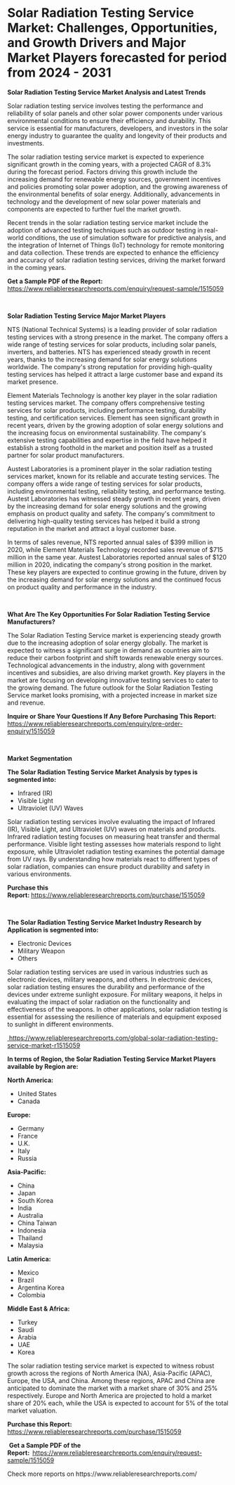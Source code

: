 <p><h1>Solar Radiation Testing Service Market: Challenges, Opportunities, and Growth Drivers and Major Market Players forecasted for period from 2024 - 2031</h1></p><p><strong>Solar Radiation Testing Service Market Analysis and Latest Trends</strong></p>
<p><p>Solar radiation testing service involves testing the performance and reliability of solar panels and other solar power components under various environmental conditions to ensure their efficiency and durability. This service is essential for manufacturers, developers, and investors in the solar energy industry to guarantee the quality and longevity of their products and investments.</p><p>The solar radiation testing service market is expected to experience significant growth in the coming years, with a projected CAGR of 8.3% during the forecast period. Factors driving this growth include the increasing demand for renewable energy sources, government incentives and policies promoting solar power adoption, and the growing awareness of the environmental benefits of solar energy. Additionally, advancements in technology and the development of new solar power materials and components are expected to further fuel the market growth.</p><p>Recent trends in the solar radiation testing service market include the adoption of advanced testing techniques such as outdoor testing in real-world conditions, the use of simulation software for predictive analysis, and the integration of Internet of Things (IoT) technology for remote monitoring and data collection. These trends are expected to enhance the efficiency and accuracy of solar radiation testing services, driving the market forward in the coming years.</p></p>
<p><strong>Get a Sample PDF of the Report:&nbsp;</strong> <a href="https://www.reliableresearchreports.com/enquiry/request-sample/1515059">https://www.reliableresearchreports.com/enquiry/request-sample/1515059</a></p>
<p>&nbsp;</p>
<p><strong>Solar Radiation Testing Service Major Market Players</strong></p>
<p><p>NTS (National Technical Systems) is a leading provider of solar radiation testing services with a strong presence in the market. The company offers a wide range of testing services for solar products, including solar panels, inverters, and batteries. NTS has experienced steady growth in recent years, thanks to the increasing demand for solar energy solutions worldwide. The company's strong reputation for providing high-quality testing services has helped it attract a large customer base and expand its market presence.</p><p>Element Materials Technology is another key player in the solar radiation testing services market. The company offers comprehensive testing services for solar products, including performance testing, durability testing, and certification services. Element has seen significant growth in recent years, driven by the growing adoption of solar energy solutions and the increasing focus on environmental sustainability. The company's extensive testing capabilities and expertise in the field have helped it establish a strong foothold in the market and position itself as a trusted partner for solar product manufacturers.</p><p>Austest Laboratories is a prominent player in the solar radiation testing services market, known for its reliable and accurate testing services. The company offers a wide range of testing services for solar products, including environmental testing, reliability testing, and performance testing. Austest Laboratories has witnessed steady growth in recent years, driven by the increasing demand for solar energy solutions and the growing emphasis on product quality and safety. The company's commitment to delivering high-quality testing services has helped it build a strong reputation in the market and attract a loyal customer base.</p><p>In terms of sales revenue, NTS reported annual sales of $399 million in 2020, while Element Materials Technology recorded sales revenue of $715 million in the same year. Austest Laboratories reported annual sales of $120 million in 2020, indicating the company's strong position in the market. These key players are expected to continue growing in the future, driven by the increasing demand for solar energy solutions and the continued focus on product quality and performance in the industry.</p></p>
<p>&nbsp;</p>
<p><strong>What Are The Key Opportunities For Solar Radiation Testing Service Manufacturers?</strong></p>
<p><p>The Solar Radiation Testing Service market is experiencing steady growth due to the increasing adoption of solar energy globally. The market is expected to witness a significant surge in demand as countries aim to reduce their carbon footprint and shift towards renewable energy sources. Technological advancements in the industry, along with government incentives and subsidies, are also driving market growth. Key players in the market are focusing on developing innovative testing services to cater to the growing demand. The future outlook for the Solar Radiation Testing Service market looks promising, with a projected increase in market size and revenue.</p></p>
<p><strong>Inquire or Share Your Questions If Any Before Purchasing This Report:</strong> <a href="https://www.reliableresearchreports.com/enquiry/pre-order-enquiry/1515059">https://www.reliableresearchreports.com/enquiry/pre-order-enquiry/1515059</a></p>
<p>&nbsp;</p>
<p><strong>Market Segmentation</strong></p>
<p><strong>The Solar Radiation Testing Service Market Analysis by types is segmented into:</strong></p>
<p><ul><li>Infrared (IR)</li><li>Visible Light</li><li>Ultraviolet (UV) Waves</li></ul></p>
<p><p>Solar radiation testing services involve evaluating the impact of Infrared (IR), Visible Light, and Ultraviolet (UV) waves on materials and products. Infrared radiation testing focuses on measuring heat transfer and thermal performance. Visible light testing assesses how materials respond to light exposure, while Ultraviolet radiation testing examines the potential damage from UV rays. By understanding how materials react to different types of solar radiation, companies can ensure product durability and safety in various environments.</p></p>
<p><strong>Purchase this Report:&nbsp;</strong><a href="https://www.reliableresearchreports.com/purchase/1515059">https://www.reliableresearchreports.com/purchase/1515059</a></p>
<p>&nbsp;</p>
<p><strong>The Solar Radiation Testing Service Market Industry Research by Application is segmented into:</strong></p>
<p><ul><li>Electronic Devices</li><li>Military Weapon</li><li>Others</li></ul></p>
<p><p>Solar radiation testing services are used in various industries such as electronic devices, military weapons, and others. In electronic devices, solar radiation testing ensures the durability and performance of the devices under extreme sunlight exposure. For military weapons, it helps in evaluating the impact of solar radiation on the functionality and effectiveness of the weapons. In other applications, solar radiation testing is essential for assessing the resilience of materials and equipment exposed to sunlight in different environments.</p></p>
<p><a href="https://www.reliableresearchreports.com/global-solar-radiation-testing-service-market-r1515059">&nbsp;https://www.reliableresearchreports.com/global-solar-radiation-testing-service-market-r1515059</a></p>
<p><strong>In terms of Region, the Solar Radiation Testing Service Market Players available by Region are:</strong></p>
<p>
    <p> <strong> North America: </strong>
        <ul>
            <li>United States</li>
            <li>Canada</li>
        </ul>
        </p> 
    <p> <strong> Europe: </strong>
        <ul>
            <li>Germany</li>
            <li>France</li>
            <li>U.K.</li>
            <li>Italy</li>
            <li>Russia</li>
        </ul>
        </p> 
    <p> <strong> Asia-Pacific: </strong>
        <ul>
            <li>China</li>
            <li>Japan</li>
            <li>South Korea</li>
            <li>India</li>
            <li>Australia</li>
            <li>China Taiwan</li>
            <li>Indonesia</li>
            <li>Thailand</li>
            <li>Malaysia</li>
        </ul>
        </p> 
    <p> <strong> Latin America: </strong>
        <ul>
            <li>Mexico</li>
            <li>Brazil</li>
            <li>Argentina Korea</li>
            <li>Colombia</li>
        </ul>
        </p> 
    <p> <strong> Middle East & Africa: </strong>
        <ul>
            <li>Turkey</li>
            <li>Saudi</li>
            <li>Arabia</li>
            <li>UAE</li>
            <li>Korea</li>
        </ul>
    </p>
    </p>
<p><p>The solar radiation testing service market is expected to witness robust growth across the regions of North America (NA), Asia-Pacific (APAC), Europe, the USA, and China. Among these regions, APAC and China are anticipated to dominate the market with a market share of 30% and 25% respectively. Europe and North America are projected to hold a market share of 20% each, while the USA is expected to account for 5% of the total market valuation.</p></p>
<p><strong>Purchase this Report: </strong><a href="https://www.reliableresearchreports.com/purchase/1515059">https://www.reliableresearchreports.com/purchase/1515059</a></p>
<p>&nbsp;<strong>Get a Sample PDF of the Report:&nbsp;&nbsp;</strong><a href="https://www.reliableresearchreports.com/enquiry/request-sample/1515059">https://www.reliableresearchreports.com/enquiry/request-sample/1515059</a></p>
<p><strong></strong></p>
<p>Check more reports on https://www.reliableresearchreports.com/</p>